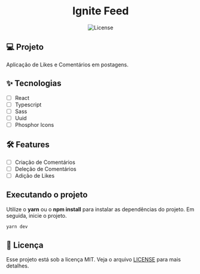 <h1 align="center">
  Ignite Feed
</h1>

<p align="center">
  <img alt="License" src="https://img.shields.io/static/v1?label=license&message=MIT&color=E51C44&labelColor=0A1033">

## 💻 Projeto

Aplicação de Likes e Comentários em postagens.

## ✨ Tecnologias

- [ ] React
- [ ] Typescript
- [ ] Sass
- [ ] Uuid
- [ ] Phosphor Icons

## :hammer_and_wrench: Features

- [ ] Criação de Comentários
- [ ] Deleção de Comentários
- [ ] Adição de Likes

## Executando o projeto

Utilize o **yarn** ou o **npm install** para instalar as dependências do projeto.
Em seguida, inicie o projeto.

```cl
yarn dev
```

## 📄 Licença

Esse projeto está sob a licença MIT. Veja o arquivo [LICENSE](LICENSE.md) para mais detalhes.

<br />
